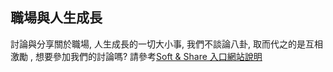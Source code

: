 ## 職場與人生成長

討論與分享關於職場, 人生成長的一切大小事, 我們不談論八卦, 取而代之的是互相激勵 , 想要參加我們的討論嗎? 請參考[Soft & Share 入口網站說明](https://softnshare.wordpress.com/slack/career-growth/)
